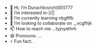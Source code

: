 - 👋 Hi, I’m Durachkovich)0)))777
- 👀 I’m interested in-|\/||
- 🌱 I’m currently learning nbgftfb
- 💞️ I’m looking to collaborate on .,,vcgfhjk
- 📫 How to reach me ...tyjnyethrh
- 😄 Pronouns: ...
- ⚡ Fun fact: .
<!--tdghhtrewgr
Durachkovich/Durachkovich is a ✨ special ✨ repository because its `README.md` (this file) appears on your GitHub profile.
You can click the Preview link to take a look at your changes.
--
